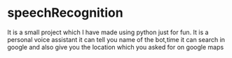 # speechRecognition
It is a small project which I have made using python just for fun.
It is a personal voice assistant it can tell you name of the bot,time it can search in google and also give you the location which you asked for on google maps
